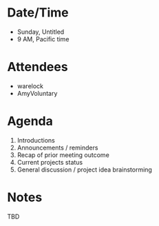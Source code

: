 # Date/Time

- Sunday, Untitled
- 9 AM, Pacific time

# Attendees

- warelock
- AmyVoluntary

# Agenda

1. Introductions
2. Announcements / reminders
3. Recap of prior meeting outcome
4. Current projects status
5. General discussion / project idea brainstorming

# Notes

TBD

